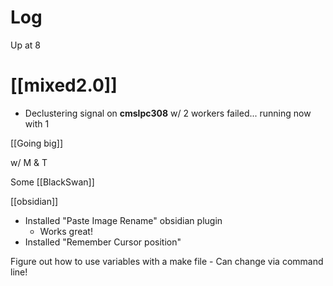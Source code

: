 

# Log

Up at 8

# [[mixed2.0]]
- Declustering signal on **cmslpc308** w/ 2 workers failed... running now with 1


[[Going big]]

w/ M & T 

Some [[BlackSwan]]

[[obsidian]]
- Installed "Paste Image Rename" obsidian plugin
	- Works great!
- Installed "Remember Cursor position"

Figure out how to use variables with a make file 
	- Can change via command line! 





